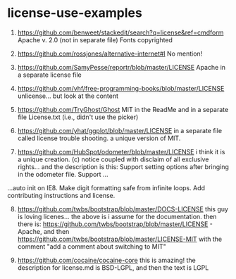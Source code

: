 license-use-examples
====================
1. https://github.com/benweet/stackedit/search?q=license&ref=cmdform
Apache v. 2.0 (not in separate file)
Fonts copyrighted

2. https://github.com/rossjones/alternative-internet#l
No mention!

3. https://github.com/SamyPesse/reportr/blob/master/LICENSE
Apache in a separate license file

4. https://github.com/vhf/free-programming-books/blob/master/LICENSE
unlicense...
but look at the content

5. https://github.com/TryGhost/Ghost
MIT in the ReadMe
and in a separate file License.txt (i.e., didn't use the picker)

6. https://github.com/yhat/ggplot/blob/master/LICENSE
in a separate file called license trouble shooting. a unique version of MIT. 

7. https://github.com/HubSpot/odometer/blob/master/LICENSE
i think it is a unique creation. (c) notice coupled with disclaim of all exclusive rights... and the description is this:  Support setting options after bringing in the odometer file. Support …

…auto init on IE8. Make digit formatting safe from infinite loops. Add contributing instructions and license.

8. https://github.com/twbs/bootstrap/blob/master/DOCS-LICENSE
this guy is loving licenes... the above is i assume for the documentation.
then there is:
https://github.com/twbs/bootstrap/blob/master/LICENSE - Apache, and then https://github.com/twbs/bootstrap/blob/master/LICENSE-MIT with the comment "add a comment about switching to MIT"

9. https://github.com/cocaine/cocaine-core
this is amazing! the description for license.md is BSD-LGPL, and then the text is LGPL


